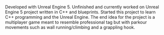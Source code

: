 Developed with Unreal Engine 5.
Unfinished and currently worked on Unreal Engine 5 project written in C++ and blueprints. Started this project to learn C++ programming and the Unreal Engine.
The end idea for the project is a multiplayer game meant to resemble professional tag but with parkour movements such as wall running/climbing and a grappling hook.

